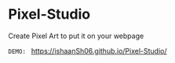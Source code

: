 # Pixel-Studio
Create Pixel Art to put it on your webpage

<code>DEMO: </code> <a href="https://ishaanSh06.github.io/Pixel-Studio/">https://ishaanSh06.github.io/Pixel-Studio/</a>
